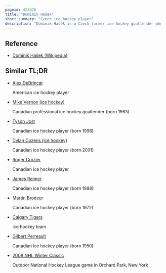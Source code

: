 ```yaml
---
pageid: 423676
title: "Dominik Hašek"
short_summary: "Czech ice hockey player"
description: "Dominik Hašek is a Czech former ice hockey goaltender who mostly played for the Buffalo Sabres of the National Hockey League . Widely regarded as one of the best Goaltenders of all Time, Hašek also played for the Chicago Blackhawks, Detroit Red Wings, and Ottawa Senators in his 16-season National Hockey League Career before finishing his Career in Europe. While at Buffalo he became one of the finest Goaltenders in the League earning him the Nickname the Dominator. His strong Playing has been credited with establishing european Goaltenders in a League previously dominated by north Americans. He is a two-time Stanley Cup Champion, both with the Red Wings."
---
```


## Reference

- [Dominik Hašek (Wikipedia)](https://en.wikipedia.org/?curid=423676)

## Similar TL;DR

- [Alex DeBrincat](/tldr/en/alex-debrincat)

  American ice hockey player

- [Mike Vernon (ice hockey)](/tldr/en/mike-vernon-ice-hockey)

  Canadian professional ice hockey goaltender (born 1963)

- [Tyson Jost](/tldr/en/tyson-jost)

  Canadian ice hockey player (born 1998)

- [Dylan Cozens (ice hockey)](/tldr/en/dylan-cozens-ice-hockey)

  Canadian ice hockey player (born 2001)

- [Roger Crozier](/tldr/en/roger-crozier)

  Canadian ice hockey player

- [James Reimer](/tldr/en/james-reimer)

  Canadian ice hockey player (born 1988)

- [Martin Brodeur](/tldr/en/martin-brodeur)

  Canadian ice hockey player (born 1972)

- [Calgary Tigers](/tldr/en/calgary-tigers)

  Ice hockey team

- [Gilbert Perreault](/tldr/en/gilbert-perreault)

  Canadian ice hockey player (born 1950)

- [2008 NHL Winter Classic](/tldr/en/2008-nhl-winter-classic)

  Outdoor National Hockey League game in Orchard Park, New York
